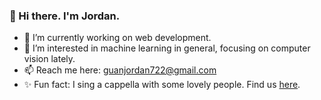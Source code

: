 ### 👋 Hi there. I'm Jordan.

- 🌱 I’m currently working on web development.
- 🐚 I’m interested in machine learning in general, focusing on computer vision lately.
- 📫 Reach me here: guanjordan722@gmail.com
- ✨ Fun fact: I sing a cappella with some lovely people. Find us [here](https://linktr.ee/acares).



<!--
**jckuan/jckuan** is a ✨ _special_ ✨ repository because its `README.md` (this file) appears on your GitHub profile.

Here are some ideas to get you started:

- 🔭 I’m currently working on ...
- 🌱 I’m currently learning ...
- 👯 I’m looking to collaborate on ...
- 🤔 I’m looking for help with ...
- 💬 Ask me about ...
- 📫 How to reach me: ...
- 😄 Pronouns: ...
- ⚡ Fun fact: ...
-->
